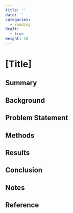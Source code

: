 ```yaml
---
title: ''
date: ''
categories:
  - reading
draft:
  - true
weight: 10
---
```


# [Title]

## Summary

## Background

## Problem Statement

## Methods

## Results

## Conclusion

## Notes

## Reference
